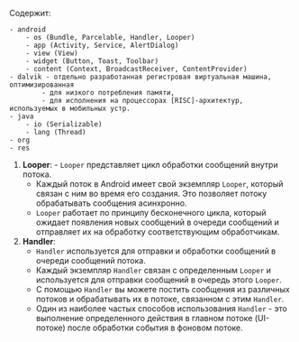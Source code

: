
Содержит:

	- android
		- os (Bundle, Parcelable, Handler, Looper)
		- app (Activity, Service, AlertDialog)
		- view (View)
		- widget (Button, Toast, Toolbar)
		- content (Context, BroadcastReceiver, ContentProvider)
	- dalvik - отдельно разработанная регистровая виртуальная машина, оптимизированная 
			- для низкого потребления памяти, 
			- для исполнения на процессорах [RISC]-архитектур, используемых в мобильных устр.
	- java
		- io (Serializable)
		- lang (Thread)
	- org
	- res


1. **Looper**:
       - `Looper` представляет цикл обработки сообщений внутри потока.
    - Каждый поток в Android имеет свой экземпляр `Looper`, который связан с ним во время его создания. Это позволяет потоку обрабатывать сообщения асинхронно.
    - `Looper` работает по принципу бесконечного цикла, который ожидает появления новых сообщений в очереди сообщений и отправляет их на обработку соответствующим обработчикам.
2. **Handler**:
    - `Handler` используется для отправки и обработки сообщений в очереди сообщений потока.
    - Каждый экземпляр `Handler` связан с определенным `Looper` и используется для отправки сообщений в очередь этого `Looper`.
    - С помощью `Handler` вы можете постить сообщения из различных потоков и обрабатывать их в потоке, связанном с этим `Handler`.
    - Один из наиболее частых способов использования `Handler` - это выполнение определенного действия в главном потоке (UI-потоке) после обработки события в фоновом потоке.